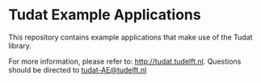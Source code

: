 Tudat Example Applications
======

This repository contains example applications that make use of the Tudat library.

For more information, please refer to: http://tudat.tudelft.nl. 
Questions should be directed to tudat-AE@tudelft.nl
